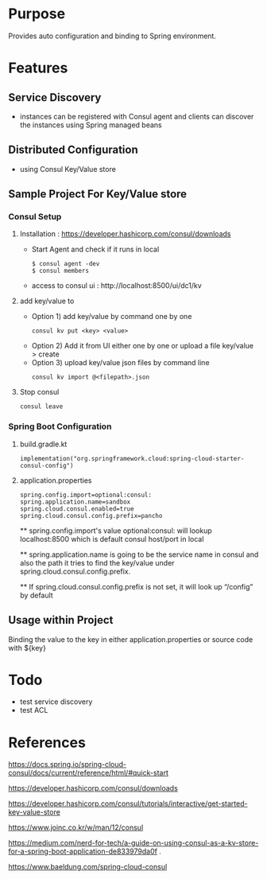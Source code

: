 # Purpose
Provides auto configuration and binding to Spring environment.

# Features

## Service Discovery
- instances can be registered with Consul agent and clients can discover the instances using Spring managed beans

## Distributed Configuration
- using Consul Key/Value store

## Sample Project For Key/Value store

### Consul Setup

1. Installation : https://developer.hashicorp.com/consul/downloads
    - Start Agent and check if it runs in local
        ```
        $ consul agent -dev
        $ consul members
        ```
    - access to consul ui : http://localhost:8500/ui/dc1/kv

2. add key/value to
    - Option 1) add key/value by command one by one
        ```
        consul kv put <key> <value>
        ```
    - Option 2) Add it from UI either one by one or upload a file key/value > create
    - Option 3) upload key/value json files by command line
        ```
        consul kv import @<filepath>.json
        ```

3. Stop consul
    ```
    consul leave
    ```

### Spring Boot Configuration

1. build.gradle.kt
    ```
    implementation("org.springframework.cloud:spring-cloud-starter-consul-config")
    ```
2. application.properties
    ```
    spring.config.import=optional:consul:
    spring.application.name=sandbox
    spring.cloud.consul.enabled=true
    spring.cloud.consul.config.prefix=pancho
    ```
    ** spring.config.import's value optional:consul: will lookup localhost:8500 which is default consul host/port in local
    
    ** spring.application.name is going to be the service name in consul and also the path it tries to find the key/value under spring.cloud.consul.config.prefix.

    ** If spring.cloud.consul.config.prefix is not set, it will look up “/config” by default


## Usage within Project

Binding the value to the key in either application.properties or source code with ${key}




# Todo

- test service discovery
- test ACL



# References

https://docs.spring.io/spring-cloud-consul/docs/current/reference/html/#quick-start

https://developer.hashicorp.com/consul/downloads

https://developer.hashicorp.com/consul/tutorials/interactive/get-started-key-value-store

https://www.joinc.co.kr/w/man/12/consul

https://medium.com/nerd-for-tech/a-guide-on-using-consul-as-a-kv-store-for-a-spring-boot-application-de833979da0f .

https://www.baeldung.com/spring-cloud-consul